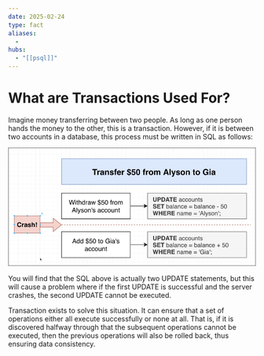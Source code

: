 ```yaml
---
date: 2025-02-24
type: fact
aliases:
  -
hubs:
  - "[[psql]]"
---
```


# What are Transactions Used For?

Imagine money transferring between two people. As long as one person hands the money to the other, this is a transaction. However, if it is between two accounts in a database, this process must be written in SQL as follows:

![withdraw-add-update-crash.png](../../assets/imgs/withdraw-add-update-crash.png)

You will find that the SQL above is actually two UPDATE statements, but this will cause a problem where if the first UPDATE is successful and the server crashes, the second UPDATE cannot be executed.

Transaction exists to solve this situation. It can ensure that a set of operations either all execute successfully or none at all. That is, if it is discovered halfway through that the subsequent operations cannot be executed, then the previous operations will also be rolled back, thus ensuring data consistency.



